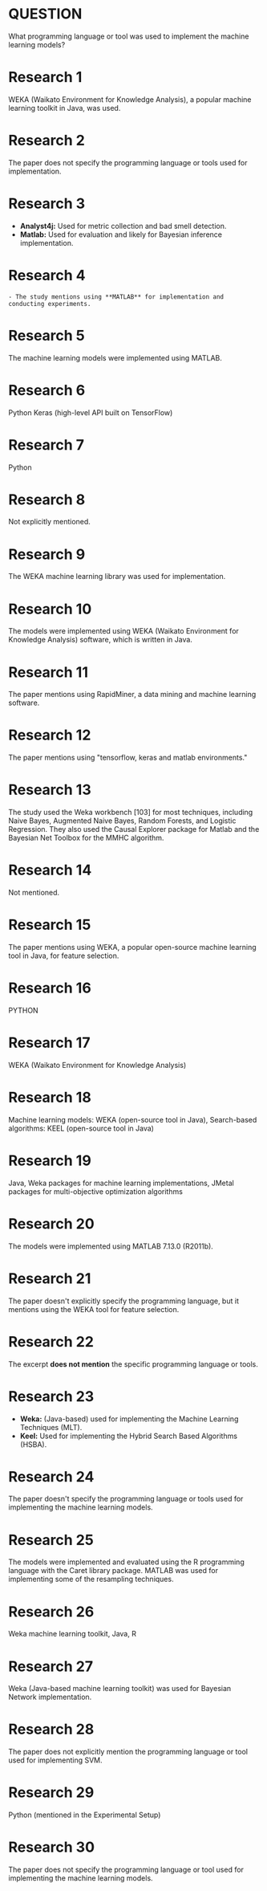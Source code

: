 # QUESTION
What programming language or tool was used to implement the machine learning models?

# Research 1

WEKA (Waikato Environment for Knowledge Analysis), a popular machine learning toolkit in Java, was used.

# Research 2

The paper does not specify the programming language or tools used for implementation.

# Research 3

* **Analyst4j:** Used for metric collection and bad smell detection.
* **Matlab:**  Used for evaluation and likely for Bayesian inference implementation.

# Research 4

    - The study mentions using **MATLAB** for implementation and conducting experiments.

# Research 5

The machine learning models were implemented using MATLAB.

# Research 6

Python
Keras (high-level API built on TensorFlow)

# Research 7

Python

# Research 8

Not explicitly mentioned.

# Research 9

The WEKA machine learning library was used for implementation.

# Research 10

The models were implemented using WEKA (Waikato Environment for Knowledge Analysis) software, which is written in Java.

# Research 11

The paper mentions using RapidMiner, a data mining and machine learning software.

# Research 12

The paper mentions using "tensorflow, keras and matlab environments."

# Research 13

The study used the Weka workbench [103] for most techniques, including Naive Bayes, Augmented Naive Bayes, Random Forests, and Logistic Regression. They also used the Causal Explorer package for Matlab and the Bayesian Net Toolbox for the MMHC algorithm.

# Research 14

Not mentioned.

# Research 15

The paper mentions using WEKA, a popular open-source machine learning tool in Java, for feature selection.

# Research 16

PYTHON

# Research 17

WEKA (Waikato Environment for Knowledge Analysis)

# Research 18

Machine learning models: WEKA (open-source tool in Java), Search-based algorithms: KEEL (open-source tool in Java)

# Research 19

Java, Weka packages for machine learning implementations, JMetal packages for multi-objective optimization algorithms

# Research 20

The models were implemented using MATLAB 7.13.0 (R2011b).

# Research 21

The paper doesn't explicitly specify the programming language, but it mentions using the WEKA tool for feature selection.

# Research 22

The excerpt **does not mention** the specific programming language or tools.

# Research 23

* **Weka:**  (Java-based) used for implementing the Machine Learning Techniques (MLT).
* **Keel:** Used for implementing the Hybrid Search Based Algorithms (HSBA).

# Research 24

The paper doesn't specify the programming language or tools used for implementing the machine learning models.

# Research 25

The models were implemented and evaluated using the R programming language with the Caret library package. MATLAB was used for implementing some of the resampling techniques.

# Research 26

Weka machine learning toolkit, Java, R

# Research 27

Weka (Java-based machine learning toolkit) was used for Bayesian Network implementation.

# Research 28

The paper does not explicitly mention the programming language or tool used for implementing SVM.

# Research 29

Python (mentioned in the Experimental Setup)

# Research 30

The paper does not specify the programming language or tool used for implementing the machine learning models.

